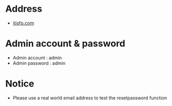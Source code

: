 # Address
- [itisfp.com](https://itisfp.com/)
# Admin account & password
- Admin account : admin
- Admin password : admin
# Notice
- Please use a real world email address to test the resetpassword function